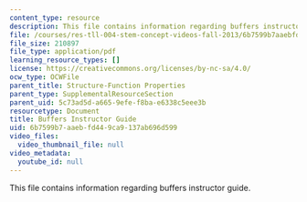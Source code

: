 ```yaml
---
content_type: resource
description: This file contains information regarding buffers instructor guide.
file: /courses/res-tll-004-stem-concept-videos-fall-2013/6b7599b7aaebfd449ca9137ab696d599_MITRES_TLL-004F13_BuffeIG.pdf
file_size: 210897
file_type: application/pdf
learning_resource_types: []
license: https://creativecommons.org/licenses/by-nc-sa/4.0/
ocw_type: OCWFile
parent_title: Structure-Function Properties
parent_type: SupplementalResourceSection
parent_uid: 5c73ad5d-a665-9efe-f8ba-e6338c5eee3b
resourcetype: Document
title: Buffers Instructor Guide
uid: 6b7599b7-aaeb-fd44-9ca9-137ab696d599
video_files:
  video_thumbnail_file: null
video_metadata:
  youtube_id: null
---
```

This file contains information regarding buffers instructor guide.